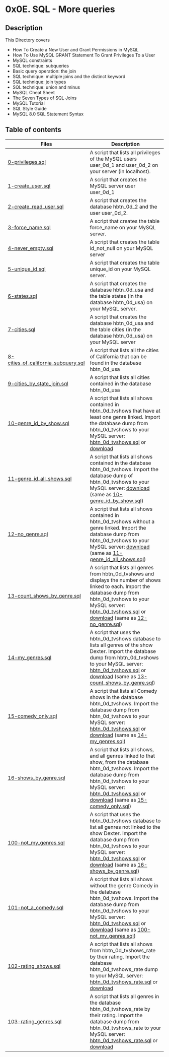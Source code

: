 # 0x0E. SQL - More queries

## Description
This Directory covers
- How To Create a New User and Grant Permissions in MySQL
- How To Use MySQL GRANT Statement To Grant Privileges To a User
- MySQL constraints
- SQL technique: subqueries
- Basic query operation: the join
- SQL technique: multiple joins and the distinct keyword
- SQL technique: join types
- SQL technique: union and minus
- MySQL Cheat Sheet
- The Seven Types of SQL Joins
- MySQL Tutorial
- SQL Style Guide
- MySQL 8.0 SQL Statement Syntax


## Table of contents

Files | Description
----------- | -----------
[0-privileges.sql](./0-privileges.sql) | A script that lists all privileges of the MySQL users user_0d_1 and user_0d_2 on your server (in localhost).
[1-create_user.sql](./1-create_user.sql) | A script that creates the MySQL server user user_0d_1
[2-create_read_user.sql](./2-create_read_user.sql) | A script that creates the database hbtn_0d_2 and the user user_0d_2.
[3-force_name.sql](./3-force_name.sql) | A script that creates the table force_name on your MySQL server.
[4-never_empty.sql](./4-never_empty.sql) | A script that creates the table id_not_null on your MySQL server
[5-unique_id.sql](./5-unique_id.sql) | A script that creates the table unique_id on your MySQL server.
[6-states.sql](./6-states.sql) | A script that creates the database hbtn_0d_usa and the table states (in the database hbtn_0d_usa) on your MySQL server.
[7-cities.sql](./7-cities.sql) | A script that creates the database hbtn_0d_usa and the table cities (in the database hbtn_0d_usa) on your MySQL server
[8-cities_of_california_subquery.sql](./8-cities_of_california_subquery.sql) | A script that lists all the cities of California that can be found in the database hbtn_0d_usa
[9-cities_by_state_join.sql](./9-cities_by_state_join.sql) | A script that lists all cities contained in the database hbtn_0d_usa
[10-genre_id_by_show.sql](./10-genre_id_by_show.sql) | A script that lists all shows contained in hbtn_0d_tvshows that have at least one genre linked. Import the database dump from hbtn_0d_tvshows to your MySQL server: [hbtn_0d_tvshows.sql](./hbtn_0d_tvshows.sql) or [download](https://s3.amazonaws.com/intranet-projects-files/holbertonschool-higher-level_programming+/274/hbtn_0d_tvshows.sql)
[11-genre_id_all_shows.sql](./11-genre_id_all_shows.sql) | A script that lists all shows contained in the database hbtn_0d_tvshows. Import the database dump of hbtn_0d_tvshows to your MySQL server: [download](https://s3.amazonaws.com/intranet-projects-files/holbertonschool-higher-level_programming+/274/hbtn_0d_tvshows.sql) (same as [10-genre_id_by_show.sql](./10-genre_id_by_show.sql))
[12-no_genre.sql](./12-no_genre.sql) | A script that lists all shows contained in hbtn_0d_tvshows without a genre linked. Import the database dump from hbtn_0d_tvshows to your MySQL server: [download](https://s3.amazonaws.com/intranet-projects-files/holbertonschool-higher-level_programming+/274/hbtn_0d_tvshows.sql) (same as [11-genre_id_all_shows.sql](./10-genre_id_by_show.sql))
[13-count_shows_by_genre.sql](./13-count_shows_by_genre.sql) | A script that lists all genres from hbtn_0d_tvshows and displays the number of shows linked to each. Import the database dump from hbtn_0d_tvshows to your MySQL server: [hbtn_0d_tvshows.sql](./hbtn_0d_tvshows.sql) or [download](https://s3.amazonaws.com/intranet-projects-files/holbertonschool-higher-level_programming+/274/hbtn_0d_tvshows.sql) (same as [12-no_genre.sql](./12-no_genre.sql))
[14-my_genres.sql](./14-my_genres.sql) | A script that uses the hbtn_0d_tvshows database to lists all genres of the show Dexter. Import the database dump from hbtn_0d_tvshows to your MySQL server: [hbtn_0d_tvshows.sql](./hbtn_0d_tvshows.sql) or [download](https://s3.amazonaws.com/intranet-projects-files/holbertonschool-higher-level_programming+/274/hbtn_0d_tvshows.sql) (same as [13-count_shows_by_genre.sql](./13-count_shows_by_genre.sql))
[15-comedy_only.sql](./15-comedy_only.sql) | A script that lists all Comedy shows in the database hbtn_0d_tvshows. Import the database dump from hbtn_0d_tvshows to your MySQL server: [hbtn_0d_tvshows.sql](./hbtn_0d_tvshows.sql) or [download](https://s3.amazonaws.com/intranet-projects-files/holbertonschool-higher-level_programming+/274/hbtn_0d_tvshows.sql) (same as [14-my_genres.sql](./14-my_genres.sql))
[16-shows_by_genre.sql](./16-shows_by_genre.sql) | A script that lists all shows, and all genres linked to that show, from the database hbtn_0d_tvshows. Import the database dump from hbtn_0d_tvshows to your MySQL server: [hbtn_0d_tvshows.sql](./hbtn_0d_tvshows.sql) or [download](https://s3.amazonaws.com/intranet-projects-files/holbertonschool-higher-level_programming+/274/hbtn_0d_tvshows.sql) (same as [15-comedy_only.sql](./15-comedy_only.sql))
[100-not_my_genres.sql](./100-not_my_genres.sql) | A script that uses the hbtn_0d_tvshows database to list all genres not linked to the show Dexter. Import the database dump from hbtn_0d_tvshows to your MySQL server: [hbtn_0d_tvshows.sql](./hbtn_0d_tvshows.sql) or [download](https://s3.amazonaws.com/intranet-projects-files/holbertonschool-higher-level_programming+/274/hbtn_0d_tvshows.sql) (same as [16-shows_by_genre.sql](./16-shows_by_genre.sql))
[101-not_a_comedy.sql](./101-not_a_comedy.sql) | A script that lists all shows without the genre Comedy in the database hbtn_0d_tvshows. Import the database dump from hbtn_0d_tvshows to your MySQL server: [hbtn_0d_tvshows.sql](./hbtn_0d_tvshows.sql) or [download](https://s3.amazonaws.com/intranet-projects-files/holbertonschool-higher-level_programming+/274/hbtn_0d_tvshows.sql) (same as [100-not_my_genres.sql](./100-not_my_genres.sql))
[102-rating_shows.sql](./102-rating_shows.sql) | A script that lists all shows from hbtn_0d_tvshows_rate by their rating. Import the database hbtn_0d_tvshows_rate dump to your MySQL server: [hbtn_0d_tvshows_rate.sql](./hbtn_0d_tvshows_rate.sql) or [download](https://s3.amazonaws.com/intranet-projects-files/holbertonschool-higher-level_programming+/274/)
[103-rating_genres.sql](./103-rating_genres.sql) | A script that lists all genres in the database hbtn_0d_tvshows_rate by their rating. Import the database dump from hbtn_0d_tvshows_rate to your MySQL server: [hbtn_0d_tvshows_rate.sql](./hbtn_0d_tvshows_rate.sql) or [download](https://s3.amazonaws.com/intranet-projects-files/holbertonschool-higher-level_programming+/274/)

